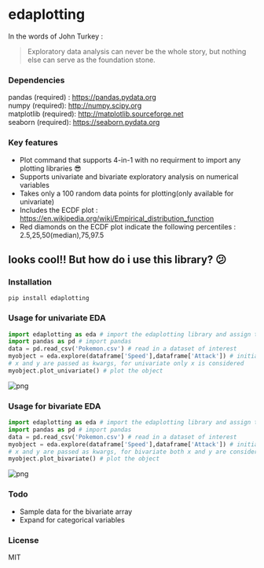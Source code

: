 # edaplotting

In the words of John Turkey :
> Exploratory data analysis can never be the whole story, but nothing else can serve as the foundation stone.

### Dependencies

pandas (required) : https://pandas.pydata.org  
numpy (required): http://numpy.scipy.org  
matplotlib (required): http://matplotlib.sourceforge.net  
seaborn (required): https://seaborn.pydata.org  

### Key features

* Plot command that supports 4-in-1 with no requirment to import any plotting libraries :sunglasses:
* Supports univariate and bivariate exploratory analysis on numerical variables
* Takes only a 100 random data points for plotting(only available for univariate)
* Includes the ECDF plot : https://en.wikipedia.org/wiki/Empirical_distribution_function
* Red diamonds on the ECDF plot indicate the following percentiles : 2.5,25,50(median),75,97.5

## looks cool!! But how do i use this library? :confused:

### Installation

```
pip install edaplotting
```

### Usage for univariate EDA

```python
import edaplotting as eda # import the edaplotting library and assign the alias eda
import pandas as pd # import pandas
data = pd.read_csv('Pokemon.csv') # read in a dataset of interest 
myobject = eda.explore(dataframe['Speed'],dataframe['Attack']) # initialize the class with a one-dimensional array
# x and y are passed as kwargs, for univariate only x is considered
myobject.plot_univariate() # plot the object
```

![png](image_univariate.png)

### Usage for bivariate EDA

```python
import edaplotting as eda # import the edaplotting library and assign the alias eda
import pandas as pd # import pandas
data = pd.read_csv('Pokemon.csv') # read in a dataset of interest 
myobject = eda.explore(dataframe['Speed'],dataframe['Attack']) # initialize the class with a two-dimensional array
# x and y are passed as kwargs, for bivariate both x and y are considered
myobject.plot_bivariate() # plot the object
```

![png](image_bivariate.png)

### Todo

* Sample data for the bivariate array
* Expand for categorical variables

### License

MIT
